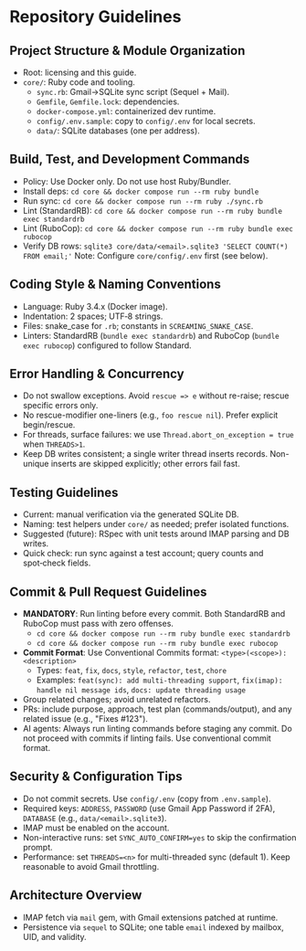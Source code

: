 # Repository Guidelines

## Project Structure & Module Organization
- Root: licensing and this guide.
- `core/`: Ruby code and tooling.
  - `sync.rb`: Gmail→SQLite sync script (Sequel + Mail).
  - `Gemfile`, `Gemfile.lock`: dependencies.
  - `docker-compose.yml`: containerized dev runtime.
  - `config/.env.sample`: copy to `config/.env` for local secrets.
  - `data/`: SQLite databases (one per address).

## Build, Test, and Development Commands
- Policy: Use Docker only. Do not use host Ruby/Bundler.
- Install deps: `cd core && docker compose run --rm ruby bundle`
- Run sync: `cd core && docker compose run --rm ruby ./sync.rb`
- Lint (StandardRB): `cd core && docker compose run --rm ruby bundle exec standardrb`
- Lint (RuboCop): `cd core && docker compose run --rm ruby bundle exec rubocop`
- Verify DB rows: `sqlite3 core/data/<email>.sqlite3 'SELECT COUNT(*) FROM email;'`
Note: Configure `core/config/.env` first (see below).

## Coding Style & Naming Conventions
- Language: Ruby 3.4.x (Docker image).
- Indentation: 2 spaces; UTF‑8 strings.
- Files: snake_case for `.rb`; constants in `SCREAMING_SNAKE_CASE`.
- Linters: StandardRB (`bundle exec standardrb`) and RuboCop (`bundle exec rubocop`) configured to follow Standard.

## Error Handling & Concurrency
- Do not swallow exceptions. Avoid `rescue => e` without re-raise; rescue specific errors only.
- No rescue-modifier one-liners (e.g., `foo rescue nil`). Prefer explicit begin/rescue.
- For threads, surface failures: we use `Thread.abort_on_exception = true` when `THREADS>1`.
- Keep DB writes consistent; a single writer thread inserts records. Non-unique inserts are skipped explicitly; other errors fail fast.

## Testing Guidelines
- Current: manual verification via the generated SQLite DB.
- Naming: test helpers under `core/` as needed; prefer isolated functions.
- Suggested (future): RSpec with unit tests around IMAP parsing and DB writes.
- Quick check: run sync against a test account; query counts and spot‑check fields.

## Commit & Pull Request Guidelines
- **MANDATORY**: Run linting before every commit. Both StandardRB and RuboCop must pass with zero offenses.
  - `cd core && docker compose run --rm ruby bundle exec standardrb`
  - `cd core && docker compose run --rm ruby bundle exec rubocop`
- **Commit Format**: Use Conventional Commits format: `<type>(<scope>): <description>`
  - Types: `feat`, `fix`, `docs`, `style`, `refactor`, `test`, `chore`
  - Examples: `feat(sync): add multi-threading support`, `fix(imap): handle nil message ids`, `docs: update threading usage`
- Group related changes; avoid unrelated refactors.
- PRs: include purpose, approach, test plan (commands/output), and any related issue (e.g., "Fixes #123").
- AI agents: Always run linting commands before staging any commit. Do not proceed with commits if linting fails. Use conventional commit format.

## Security & Configuration Tips
- Do not commit secrets. Use `config/.env` (copy from `.env.sample`).
- Required keys: `ADDRESS`, `PASSWORD` (use Gmail App Password if 2FA), `DATABASE` (e.g., `data/<email>.sqlite3`).
- IMAP must be enabled on the account.
- Non-interactive runs: set `SYNC_AUTO_CONFIRM=yes` to skip the confirmation prompt.
 - Performance: set `THREADS=<n>` for multi-threaded sync (default 1). Keep reasonable to avoid Gmail throttling.

## Architecture Overview
- IMAP fetch via `mail` gem, with Gmail extensions patched at runtime.
- Persistence via `sequel` to SQLite; one table `email` indexed by mailbox, UID, and validity.
